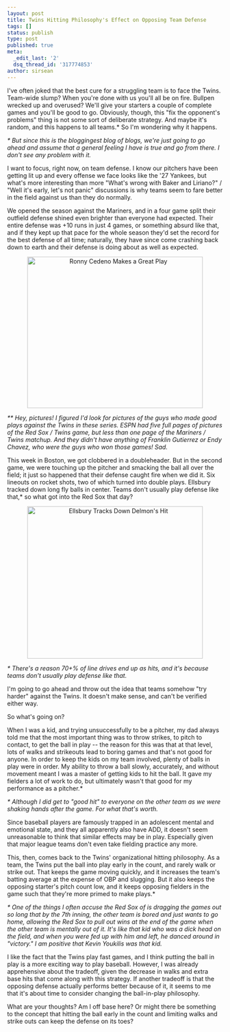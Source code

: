 ```yaml
---
layout: post
title: Twins Hitting Philosophy's Effect on Opposing Team Defense
tags: []
status: publish
type: post
published: true
meta:
  _edit_last: '2'
  dsq_thread_id: '317774853'
author: sirsean
---
```

I've often joked that the best cure for a struggling team is to face the Twins. Team-wide slump? When you're done with us you'll all be on fire. Bullpen wrecked up and overused? We'll give your starters a couple of complete games and you'll be good to go. Obviously, though, this "fix the opponent's problems" thing is not some sort of deliberate strategy. And maybe it's random, and this happens to all teams.* So I'm wondering why it happens.

<em>* But since this is the bloggingest blog of blogs, we're just going to go ahead and assume that a general feeling I have is true and go from there. I don't see any problem with it.</em>

I want to focus, right now, on team defense. I know our pitchers have been getting lit up and every offense we face looks like the '27 Yankees, but what's more interesting than more "What's wrong with Baker and Liriano?" / "Well it's early, let's not panic" discussions is why teams seem to fare better in the field against us than they do normally.

We opened the season against the Mariners, and in a four game split their outfield defense shined even brighter than everyone had expected. Their entire defense was +10 runs in just 4 games, or something absurd like that, and if they kept up that pace for the whole season they'd set the record for the best defense of all time; naturally, they have since come crashing back down to earth and their defense is doing about as well as expected.
<p style="text-align: center;"><img class="aligncenter size-full wp-image-607" title="Ronny Cedeno Makes a Great Play" src="http://firegardy.com/wp-content/uploads/2009/04/397d2329-fc95-4ce5-a9de-15b02813ff61jpg.jpeg" alt="Ronny Cedeno Makes a Great Play" width="410" height="353" /></p>

<em>** Hey, pictures! I figured I'd look for pictures of the guys who made good plays against the Twins in these series. ESPN had five full pages of pictures of the Red Sox / Twins game, but less than one page of the Mariners / Twins matchup. And they didn't have anything of Franklin Gutierrez or Endy Chavez, who were the guys who won those games! Sad.</em>

This week in Boston, we got clobbered in a doubleheader. But in the second game, we were touching up the pitcher and smacking the ball all over the field; it just so happened that their defense caught fire when we did it. Six lineouts on rocket shots, two of which turned into double plays. Ellsbury tracked down long fly balls in center. Teams don't usually play defense like that,* so what got into the Red Sox that day?
<p style="text-align: center;"><img class="aligncenter size-full wp-image-606" title="Ellsbury Tracks Down Delmon's Hit" src="http://firegardy.com/wp-content/uploads/2009/04/73fa448d-be7f-4cff-8cf1-2b79d7b480d9jpg1.jpeg" alt="Ellsbury Tracks Down Delmon's Hit" width="410" height="355" /></p>

<em>* There's a reason 70+% of line drives end up as hits, and it's because teams don't usually play defense like that.</em>

I'm going to go ahead and throw out the idea that teams somehow "try harder" against the Twins. It doesn't make sense, and can't be verified either way.

So what's going on?

When I was a kid, and trying unsuccessfully to be a pitcher, my dad always told me that the most important thing was to throw strikes, to pitch to contact, to get the ball in play -- the reason for this was that at that level, lots of walks and strikeouts lead to boring games and that's not good for anyone. In order to keep the kids on my team involved, plenty of balls in play were in order. My ability to throw a ball slowly, accurately, and without movement meant I was a master of getting kids to hit the ball. It gave my fielders a lot of work to do, but ultimately wasn't that good for my performance as a pitcher.*

<em>* Although I did get to "good hit" to everyone on the other team as we were shaking hands after the game. For what that's worth.</em>

Since baseball players are famously trapped in an adolescent mental and emotional state, and they all apparently also have ADD, it doesn't seem unreasonable to think that similar effects may be in play. Especially given that major league teams don't even take fielding practice any more.

This, then, comes back to the Twins' organizational hitting philosophy. As a team, the Twins put the ball into play early in the count, and rarely walk or strike out. That keeps the game moving quickly, and it increases the team's batting average at the expense of OBP and slugging. But it also keeps the opposing starter's pitch count low, and it keeps opposing fielders in the game such that they're more primed to make plays.*

<em>* One of the things I often accuse the Red Sox of is dragging the games out so long that by the 7th inning, the other team is bored and just wants to go home, allowing the Red Sox to pull out wins at the end of the game when the other team is mentally out of it. It's like that kid who was a dick head on the field, and when you were fed up with him and left, he danced around in "victory." I am positive that Kevin Youkilis was that kid. </em>

I like the fact that the Twins play fast games, and I think putting the ball in play is a more exciting way to play baseball. However, I was already apprehensive about the tradeoff, given the decrease in walks and extra base hits that come along with this strategy. If another tradeoff is that the opposing defense actually performs better because of it, it seems to me that it's about time to consider changing the ball-in-play philosophy.

What are your thoughts? Am I off base here? Or might there be something to the concept that hitting the ball early in the count and limiting walks and strike outs can keep the defense on its toes?
